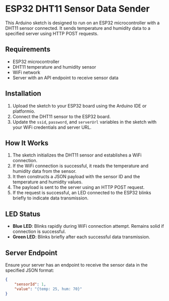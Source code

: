 # ESP32 DHT11 Sensor Data Sender

This Arduino sketch is designed to run on an ESP32 microcontroller with a DHT11 sensor connected. It sends temperature and humidity data to a specified server using HTTP POST requests.

## Requirements

- ESP32 microcontroller
- DHT11 temperature and humidity sensor
- WiFi network
- Server with an API endpoint to receive sensor data

## Installation

1. Upload the sketch to your ESP32 board using the Arduino IDE or platformio.
2. Connect the DHT11 sensor to the ESP32 board. 
3. Update the `ssid`, `password`, and `serverUrl` variables in the sketch with your WiFi credentials and server URL.

## How It Works

1. The sketch initializes the DHT11 sensor and establishes a WiFi connection.
2. If the WiFi connection is successful, it reads the temperature and humidity data from the sensor.
3. It then constructs a JSON payload with the sensor ID and the temperature and humidity values.
4. The payload is sent to the server using an HTTP POST request.
5. If the request is successful, an LED connected to the ESP32 blinks briefly to indicate data transmission.

## LED Status

- **Blue LED**: Blinks rapidly during WiFi connection attempt. Remains solid if connection is successful.
- **Green LED**: Blinks briefly after each successful data transmission.

## Server Endpoint

Ensure your server has an endpoint to receive the sensor data in the specified JSON format:

```json
{
    "sensorId": 1,
    "value": "{temp: 25, hum: 70}"
}
